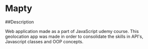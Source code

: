 # Mapty

##Description

Web application made as a part of JavaScript udemy course.
This geolocation app was made in order to consolidate the skills in API's, Javascript classes and OOP concepts.
